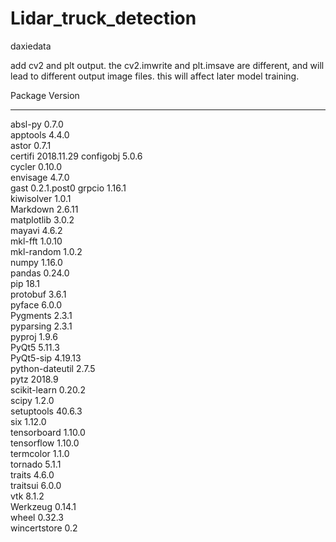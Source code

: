 # Lidar_truck_detection
daxiedata


add cv2 and plt output.
the cv2.imwrite and plt.imsave are different, and will lead to different output image files.
this will affect later model training.

Package         Version    
--------------- -----------
absl-py         0.7.0      
apptools        4.4.0      
astor           0.7.1      
certifi         2018.11.29 
configobj       5.0.6      
cycler          0.10.0     
envisage        4.7.0      
gast            0.2.1.post0
grpcio          1.16.1     
kiwisolver      1.0.1      
Markdown        2.6.11     
matplotlib      3.0.2      
mayavi          4.6.2      
mkl-fft         1.0.10     
mkl-random      1.0.2      
numpy           1.16.0     
pandas          0.24.0     
pip             18.1       
protobuf        3.6.1      
pyface          6.0.0      
Pygments        2.3.1      
pyparsing       2.3.1      
pyproj          1.9.6      
PyQt5           5.11.3     
PyQt5-sip       4.19.13    
python-dateutil 2.7.5      
pytz            2018.9     
scikit-learn    0.20.2     
scipy           1.2.0      
setuptools      40.6.3     
six             1.12.0     
tensorboard     1.10.0     
tensorflow      1.10.0     
termcolor       1.1.0      
tornado         5.1.1      
traits          4.6.0      
traitsui        6.0.0      
vtk             8.1.2      
Werkzeug        0.14.1     
wheel           0.32.3     
wincertstore    0.2        
